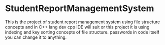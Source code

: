 # StudentReportManagementSystem
This is the project of student report management system using file structure concepts and in C++ lang
dev cpp IDE will suit or this project it is using indexing and key sorting concepts of file structure.
passwords in code itself you can change it to anything.

